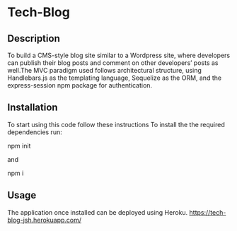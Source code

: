# Tech-Blog

## Description

To build a CMS-style blog site similar to a Wordpress site, where developers can publish their blog posts and comment on other developers’ posts as well.The MVC paradigm used follows architectural structure, using Handlebars.js as the templating language, Sequelize as the ORM, and the express-session npm package for authentication.


## Installation

To start using this code follow these instructions To install the the required dependencies run:

npm init

and

npm i

## Usage
The application once installed can be deployed using Heroku.
https://tech-blog-jsh.herokuapp.com/
